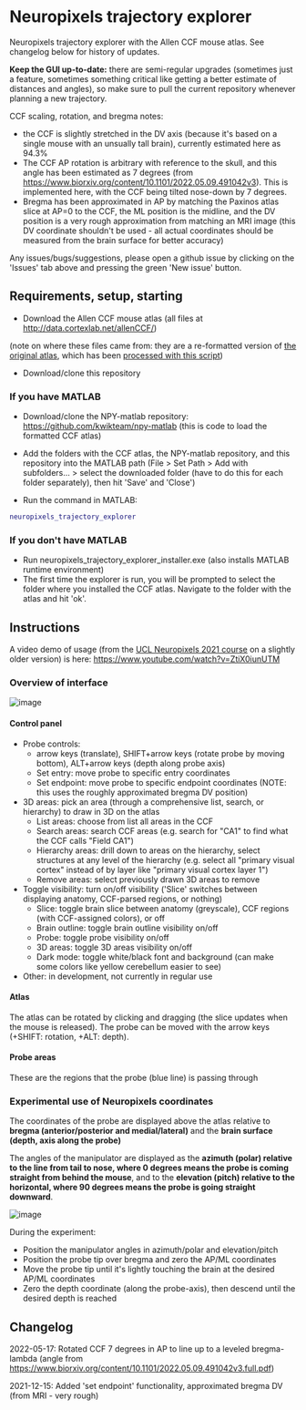 # Neuropixels trajectory explorer
Neuropixels trajectory explorer with the Allen CCF mouse atlas. See changelog below for history of updates.

**Keep the GUI up-to-date:** there are semi-regular upgrades (sometimes just a feature, sometimes something critical like getting a better estimate of distances and angles), so make sure to pull the current repository whenever planning a new trajectory.

CCF scaling, rotation, and bregma notes:
* the CCF is slightly stretched in the DV axis (because it's based on a single mouse with an unsually tall brain), currently estimated here as 94.3%
* The CCF AP rotation is arbitrary with reference to the skull, and this angle has been estimated as 7 degrees (from https://www.biorxiv.org/content/10.1101/2022.05.09.491042v3). This is implemented here, with the CCF being tilted nose-down by 7 degrees.
* Bregma has been approximated in AP by matching the Paxinos atlas slice at AP=0 to the CCF, the ML position is the midline, and the DV position is a very rough approximation from matching an MRI image (this DV coordinate shouldn't be used - all actual coordinates should be measured from the brain surface for better accuracy)

Any issues/bugs/suggestions, please open a github issue by clicking on the 'Issues' tab above and pressing the green 'New issue' button.

## Requirements, setup, starting
- Download the Allen CCF mouse atlas (all files at http://data.cortexlab.net/allenCCF/)

(note on where these files came from: they are a re-formatted version of [the original atlas](http://download.alleninstitute.org/informatics-archive/current-release/mouse_ccf/annotation/ccf_2017/), which has been [processed with this script](https://github.com/cortex-lab/allenCCF/blob/master/setup_utils.m))

- Download/clone this repository

### If you have MATLAB
- Download/clone the NPY-matlab repository: https://github.com/kwikteam/npy-matlab
(this is code to load the formatted CCF atlas)

- Add the folders with the CCF atlas, the NPY-matlab repository, and this repository into the MATLAB path
(File > Set Path > Add with subfolders... > select the downloaded folder (have to do this for each folder separately), then hit 'Save' and 'Close')

- Run the command in MATLAB:
```matlab
neuropixels_trajectory_explorer
```

### If you don't have MATLAB
- Run neuropixels_trajectory_explorer_installer.exe (also installs MATLAB runtime environment)
- The first time the explorer is run, you will be prompted to select the folder where you installed the CCF atlas. Navigate to the folder with the atlas and hit 'ok'.

## Instructions

A video demo of usage (from the [UCL Neuropixels 2021 course](https://www.ucl.ac.uk/neuropixels/training/2021-neuropixels-course) on a slightly older version) is here: https://www.youtube.com/watch?v=ZtiX0iunUTM

### Overview of interface
![image](https://github.com/petersaj/neuropixels_trajectory_explorer/blob/main/wiki/overview.PNG)

#### Control panel
- Probe controls: 
  - arrow keys (translate), SHIFT+arrow keys (rotate probe by moving bottom), ALT+arrow keys (depth along probe axis)
  - Set entry: move probe to specific entry coordinates
  - Set endpoint: move probe to specific endpoint coordinates (NOTE: this uses the roughly approximated bregma DV position)
- 3D areas: pick an area (through a comprehensive list, search, or hierarchy) to draw in 3D on the atlas
  - List areas: choose from list all areas in the CCF
  - Search areas: search CCF areas (e.g. search for "CA1" to find what the CCF calls "Field CA1")
  - Hierarchy areas: drill down to areas on the hierarchy, select structures at any level of the hierarchy (e.g. select all "primary visual cortex" instead of by layer like "primary visual cortex layer 1")
  - Remove areas: select previously drawn 3D areas to remove 
- Toggle visibility: turn on/off visibility ('Slice' switches between displaying anatomy, CCF-parsed regions, or nothing)
  - Slice: toggle brain slice between anatomy (greyscale), CCF regions (with CCF-assigned colors), or off
  - Brain outline: toggle brain outline visibility on/off
  - Probe: toggle probe visibility on/off
  - 3D areas: toggle 3D areas visibility on/off
  - Dark mode: toggle white/black font and background (can make some colors like yellow cerebellum easier to see)
- Other: in development, not currently in regular use

#### Atlas
The atlas can be rotated by clicking and dragging (the slice updates when the mouse is released). The probe can be moved with the arrow keys (+SHIFT: rotation, +ALT: depth).

#### Probe areas
These are the regions that the probe (blue line) is passing through


### Experimental use of Neuropixels coordinates
The coordinates of the probe are displayed above the atlas relative to **bregma (anterior/posterior and medial/lateral)** and the **brain surface (depth, axis along the probe)**

The angles of the manipulator are displayed as the **azimuth (polar) relative to the line from tail to nose, where 0 degrees means the probe is coming straight from behind the mouse**, and to the **elevation (pitch) relative to the horizontal, where 90 degrees means the probe is going straight downward**.

![image](https://github.com/petersaj/neuropixels_trajectory_explorer/blob/main/wiki/angles.png)


During the experiment:
- Position the manipulator angles in azimuth/polar and elevation/pitch
- Position the probe tip over bregma and zero the AP/ML coordinates
- Move the probe tip until it's lightly touching the brain at the desired AP/ML coordinates
- Zero the depth coordinate (along the probe-axis), then descend until the desired depth is reached

## Changelog
2022-05-17: Rotated CCF 7 degrees in AP to line up to a leveled bregma-lambda (angle from https://www.biorxiv.org/content/10.1101/2022.05.09.491042v3.full.pdf)

2021-12-15: Added 'set endpoint' functionality, approximated bregma DV (from MRI - very rough)
